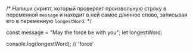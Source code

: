 /*
  Напиши скрипт, который проверяет произвольную строку 
  в переменной `message` и находит в ней самое длинное слово,
  записывая его в переменную `longestWord`.
*/

const message = "May the force be with you";
let longestWord;

console.log(longestWord); // 'force'